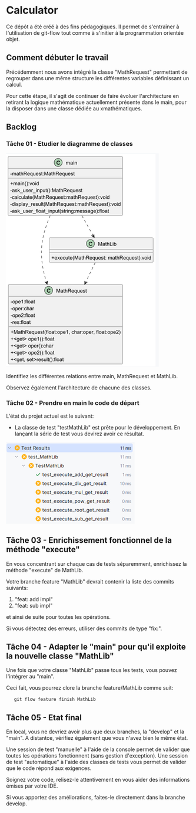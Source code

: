 # Calculator

Ce dépôt a été créé à des fins pédagogiques. Il permet de s'entraîner à l'utilisation de git-flow tout comme à s'initier à la programmation orientée objet.

## Comment débuter le travail

Précédemment nous avons intégré la classe "MathRequest" permettant de regrouper dans une même structure les différentes variables définissant un calcul.

Pour cette étape, il s'agit de continuer de faire évoluer l'architecture en retirant la logique mathématique actuellement présente dans le main, pour la disposer dans une classe dédiée au xmathématiques.

## Backlog
### Tâche 01 - Etudier le diagramme de classes

![classDiagramAddingMathLib](docs/class_diagram.png)

Identifiez les différentes relations entre main, MathRequest et MathLib.

Observez également l'architecture de chacune des classes.

### Tâche 02 - Prendre en main le code de départ

L'état du projet actuel est le suivant:
* La classe de test "testMathLib" est prête pour le développement. En lançant la série de test vous devirez avoir ce résultat.

![testStateMathLib.png](docs/TestStateMathLib.png)

## Tâche 03 - Enrichissement fonctionnel de la méthode "execute"

En vous concentrant sur chaque cas de tests séparemment, enrichissez la méthode "execute" de MathLib.

Votre branche feature "MathLib" devrait contenir la liste des commits suivants:

1. "feat: add impl"
2. "feat: sub impl"

et ainsi de suite pour toutes les opérations.

Si vous détectez des erreurs, utiliser des commits de type "fix:".

## Tâche 04 - Adapter le "main" pour qu'il exploite la nouvelle classe "MathLib"

Une fois que votre classe "MathLib" passe tous les tests, vous pouvez l'intégrer au "main".

Ceci fait, vous pourrez clore la branche feature/MathLib comme suit:

```
   git flow feature finish MathLib
```

## Tâche 05 - Etat final

En local, vous ne devriez avoir plus que deux branches, la "develop" et la "main".
A distantce, vérifiez également que vous n'avez bien le même état.

Une session de test "manuelle" à l'aide de la console permet de valider que toutes les opérations fonctionnent (sans gestion d'exception).
Une session de test "automatique" à l'aide des classes de tests vous permet de valider que le code répond aux exigences.

Soignez votre code, relisez-le attentivement en vous aider des informations émises par votre IDE.

Si vous apportez des améliorations, faites-le directement dans la branche develop.
